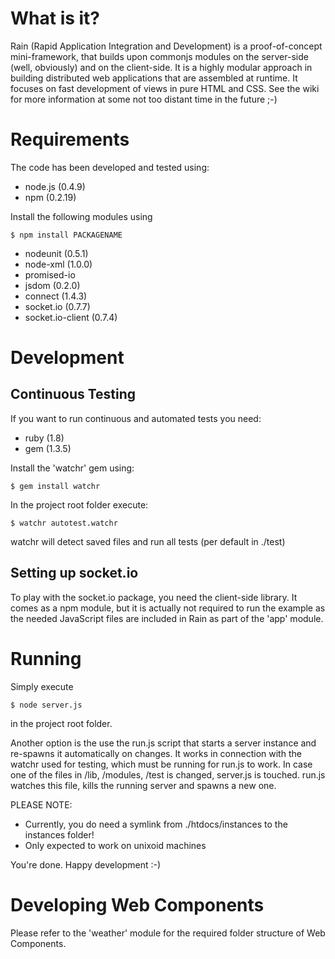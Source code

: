 # What is it? 

Rain (Rapid Application Integration and Development) is a proof-of-concept mini-framework, that
builds upon commonjs modules on the server-side (well, obviously) and on the client-side. 
It is a highly modular approach in building distributed web applications that are assembled at runtime. 
It focuses on fast development of views in pure HTML and CSS. See the wiki for more information at some
not too distant time in the future ;-)

# Requirements

The code has been developed and tested using:

* node.js (0.4.9)
* npm (0.2.19)

Install the following modules using 

    $ npm install PACKAGENAME

* nodeunit (0.5.1)
* node-xml (1.0.0)
* promised-io
* jsdom (0.2.0)
* connect (1.4.3)
* socket.io (0.7.7)
* socket.io-client (0.7.4)

# Development

## Continuous Testing

If you want to run continuous and automated tests you need:

* ruby (1.8)
* gem (1.3.5)

Install the 'watchr' gem using: 

    $ gem install watchr

In the project root folder execute: 

    $ watchr autotest.watchr

watchr will detect saved files and run all tests (per default in ./test)

## Setting up socket.io

To play with the socket.io package, you need the client-side library. It comes as a npm module, 
but it is actually not required to run the example as the needed JavaScript files are included in Rain
as part of the 'app' module.  

# Running

Simply execute 

    $ node server.js

in the project root folder.

Another option is the use the run.js script that starts a server instance and re-spawns 
it automatically on changes. 
It works in connection with the watchr used for testing, which must be running for run.js to work.
In case one of the files in /lib, /modules, /test is changed, server.js is touched. run.js 
watches this file, kills the running server and spawns a new one. 

PLEASE NOTE: 

* Currently, you do need a symlink from ./htdocs/instances to the instances folder! 
* Only expected to work on unixoid machines

You're done. Happy development :-)

# Developing Web Components 

Please refer to the 'weather' module for the required folder structure of Web Components.

